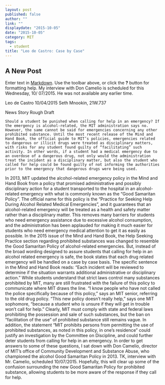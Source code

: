 ```yaml
---
layout: post
published: false
author: ""
link: ""
displaydate: "2015-10-05"
date: "2015-10-05"
category: MIT
tags: 
  - student
title: "Leo de Castro: Case by Case"
---
```




## A New Post

Enter text in [Markdown](http://daringfireball.net/projects/markdown/). Use the toolbar above, or click the **?** button for formatting help.
My interview with Don Camelio is scheduled for this Wednesday, 10/ 07/2015. He was not available any earlier time.

Leo de Castro
10/04/2015
Seth Mnookin, 21W.737

News Story Rough Draft

	Should a student be punished when calling for help in an emergency? If the emergency is alcohol-related, the MIT administration says no. However, the same cannot be said for emergencies concerning any other prohibited substance. Until the most recent release of the Mind and Hand Book, the official guide to MIT’s policies, emergencies related to dangerous or illicit drugs were treated as disciplinary matters, with risks for any student found guilty of “facilitating” such activity. In other words, if a student had a medical emergency due to an overdose of a dangerous drug, not only would the administration treat the incident as a disciplinary matter, but also the student who called for help could be found guilty of not informing the authorities prior to the emergency that dangerous drugs were being used.
In 2013, MIT updated the alcohol-related emergency policy in the Mind and Hand Book from a policy that promised administrative and possibly disciplinary action for a student transported to the hospital in an alcohol-related emergency with what is commonly known as the “Good Samaritan Policy”. The official name for this policy is the “Practice for Seeking Help During Alcohol Related Medical Emergencies”, and it guarantees that an alcohol-related emergency will be treated as a health and safety matter rather than a disciplinary matter. This removes many barriers for students who need emergency assistance due to excessive alcohol consumption, and the administration has been applauded for making it much easier for students who need emergency medical attention to get it as easily as possible.
	In the 2015 issue of the Mind and Hand Book, the Help Seeking Practice section regarding prohibited substances was changed to resemble the Good Samaritan Policy of alcohol-related emergencies. But, instead of the broad wording designed to assure students that calling for help in an alcohol related emergency is safe, the book states that each drug related emergency will be handled on a case by case basis. The specific sentence in the Mind and Hand Book reads: “Each incident will be reviewed to determine if the situation warrants additional administrative or disciplinary action.” While students understand that strict laws control many substances prohibited by MIT, many are still frustrated with the failure of this policy to communicate where MIT draws the line. “I know people who have not called the police specifically because of this policy,” says an MIT senior, referring to the old drug policy. “This new policy doesn’t really help,” says one MIT sophomore, “because a student who is unsure if they will get in trouble won’t call for help.” 
	Clearly, MIT must comply with state and federal laws prohibiting the possession and sale of such substances, but the ban on “facilitation of the use” of prohibited substance still remains vague. In addition, the statement “MIT prohibits persons from permitting the use of prohibited substances, as noted in this policy, in one’s residence” could justify an investigation by the Committee on Discipline, and could further deter students from calling for help in an emergency. In order to get answers to some of these questions, I sat down with Don Camelio, director of MIT’s office of Community Development and Substance Abuse, who championed the alcohol Good Samaritan Policy in 2013. TK, interview with Mr. Camelio, scheduled 10/07/2015.
	Hopefully, this will clear up some of the confusion surrounding the new Good Samaritan Policy for prohibited substance, allowing students to be more aware of the response if they call for help.
